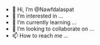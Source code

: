 - 👋 Hi, I’m @Nawfdalaspat
- 👀 I’m interested in ...
- 🌱 I’m currently learning ...
- 💞️ I’m looking to collaborate on ...
- 📫 How to reach me ...

<!---
Nawfdalaspat/Nawfdalaspat is a ✨ special ✨ repository because its `README.md` (this file) appears on your GitHub profile.
You can click the Preview link to take a look at your changes.
--->
